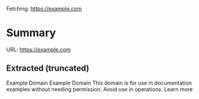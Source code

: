 Fetching: https://example.com
# Summary

URL: https://example.com

## Extracted (truncated)

Example Domain Example Domain This domain is for use in documentation examples without needing permission. Avoid use in operations. Learn more

